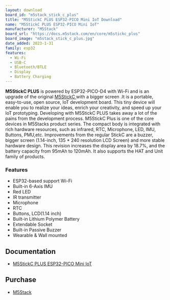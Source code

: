 ```yaml
---
layout: download
board_id: "m5stack_stick_c_plus"
title: "M5StickC PLUS ESP32-PICO Mini IoT Download"
name: "M5StickC PLUS ESP32-PICO Mini IoT"
manufacturer: "M5Stack"
board_url: "https://docs.m5stack.com/en/core/m5stickc_plus"
board_image: "m5stack_stick_c_plus.jpg"
date_added: 2023-1-31
family: esp32
features:
  - Wi-Fi
  - USB-C
  - Bluetooth/BTLE
  - Display
  - Battery Charging
---
```


**M5StickC PLUS** is powered by ESP32-PICO-D4 with Wi-Fi and is an upgrade of the original [M5StickC ](https://docs.m5stack.com/en/core/m5stickc)with a bigger screen .It is a portable, easy-to-use, open source, IoT development board. This tiny device will enable you to realize your ideas, enrich your creativity, and speed up your IoT prototyping. Developing with M5StickC PLUS takes away a lot of the pains from the development process. M5StickC Plus is one of the core devices in M5Stacks product series. The compact body is integrated with rich hardware resources, such as infrared, RTC, Microphone, LED, IMU, Buttons, PMU,etc. Improvements from the regular StickC are a buzzer, bigger screen (1.14-inch, 135 * 240 resolution LCD Screen) and more stable hardware design. This revision increases the display area by 18.7%, and the battery capacity from 95mAh to 120mAh. It also supports the HAT and Unit family of products.

### Features

- ESP32-based support Wi-Fi
- Built-in 6-Axis IMU
- Red LED
- IR transmitter
- Microphone
- RTC
- Buttons, LCD(1.14 inch)
- Built-in Lithium Polymer Battery
- Extendable Socket
- Built-in Passive Buzzer
- Wearable & Wall mounted

## Documentation

* [M5StickC PLUS ESP32-PICO Mini IoT](https://docs.m5stack.com/en/core/m5stickc_plus)

## Purchase

* [M5Stack](https://shop.m5stack.com/products/m5stickc-plus-esp32-pico-mini-iot-development-kit)
